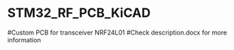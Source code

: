 # STM32_RF_PCB_KiCAD
#Custom PCB for transceiver NRF24L01
#Check description.docx for more information
